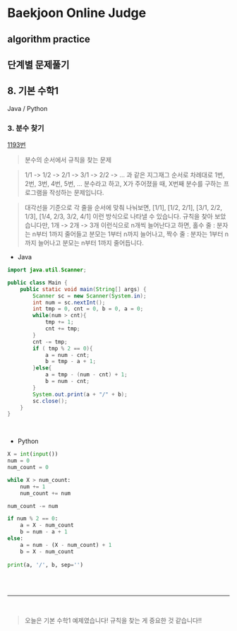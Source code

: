 # Baekjoon Online Judge

## algorithm practice

## 단계별 문제풀기

## 8. 기본 수학1

Java / Python
<br>

### 3. 분수 찾기
[1193번](https://www.acmicpc.net/problem/1193) 
> 분수의 순서에서 규칙을 찾는 문제

> 1/1 -> 1/2 -> 2/1 -> 3/1 -> 2/2 -> … 과 같은 지그재그 순서로 차례대로 1번, 2번, 3번, 4번, 5번, … 분수라고 하고, X가 주어졌을 때, X번째 분수를 구하는 프로그램을 작성하는 문제입니다. 

> 대각선을 기준으로 각 줄을 순서에 맞춰 나눠보면, 
[1/1], [1/2, 2/1], [3/1, 2/2, 1/3], [1/4, 2/3, 3/2, 4/1] 
이런 방식으로 나타낼 수 있습니다. 
규칙을 찾아 보았습니다만, 
1개 -> 2개 -> 3개 이런식으로 n개씩 늘어난다고 하면,
홀수 줄 : 분자는 n부터 1까지 줄어들고 분모는 1부터 n까지 늘어나고, 
짝수 줄 : 분자는 1부터 n까지 늘어나고 분모는 n부터 1까지 줄어듭니다. 

- Java

```java
import java.util.Scanner;

public class Main {
    public static void main(String[] args) {
        Scanner sc = new Scanner(System.in);
        int num = sc.nextInt();
        int tmp = 0, cnt = 0, b = 0, a = 0;
        while(num > cnt){
            tmp += 1;
            cnt += tmp;
        }
        cnt -= tmp;
        if ( tmp % 2 == 0){
            a = num - cnt;
            b = tmp - a + 1;
        }else{
            a = tmp - (num - cnt) + 1;
            b = num - cnt;
        }
        System.out.print(a + "/" + b);
        sc.close();
    }
}
``` 

<br>

- Python

```python
X = int(input())
num = 0
num_count = 0

while X > num_count:
    num += 1
    num_count += num

num_count -= num

if num % 2 == 0:
    a = X - num_count
    b = num - a + 1
else:
    a = num - (X - num_count) + 1
    b = X - num_count
    
print(a, '/', b, sep='')
```

<br><br>

---

<br>


> 오늘은 기본 수학1 예제였습니다!
규칙을 찾는 게 중요한 것 같습니다!!
